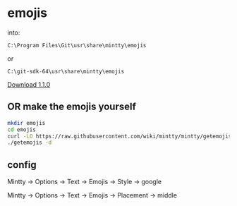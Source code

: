 # emojis

into: 

`C:\Program Files\Git\usr\share\mintty\emojis`

or 

`C:\git-sdk-64\usr\share\mintty\emojis`

[Download 1.1.0](https://github.com/JBlond/emojis/archive/refs/tags/1.1.0.zip)

## OR make the emojis yourself

```bash
mkdir emojis
cd emojis
curl -LO https://raw.githubusercontent.com/wiki/mintty/mintty/getemojis
./getemojis -d
```

## config

Mintty -> Options -> Text -> Emojis -> Style -> google

Mintty -> Options -> Text -> Emojis -> Placement -> middle

